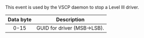 This event is used by the VSCP daemon to stop a Level III driver.

| Data byte | Description |
 | :----: | ----------- |
 | 0-15 | GUID for driver (MSB->LSB). |


